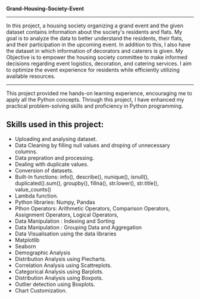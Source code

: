 **Grand-Housing-Society-Event**   

------------------------------------------------------------------------------------------------------------------------------------------------

In this project, a housing society organizing a grand event and the given dataset contains information about the society's residents and flats.
My goal is to analyze the data to better understand the residents, their flats, and their participation in the upcoming event.
In addition to this, I also have the dataset in which information of decorators and caterers is given. 
My Objective is to empower the housing society committee to make informed decisions regarding event logistics, decoration, and catering services. 
I aim to optimize the event experience for residents while efficiently utilizing available resources.

------------------------------------------------------------------------------------------------------------------------------------------------
This  project provided me hands-on learning experience, encouraging me to apply all the Python concepts. 
Through this project, I have enhanced my practical problem-solving skills and proficiency in Python programming.

**Skills used in this project:**
------------------------------------------------------------------------------------------------------------------------------------------------
- Uploading and analysing dataset.
- Data Cleaning by filling null values and droping of unnecessary columns.
- Data prepration and processing.
- Dealing with duplicate values.
- Conversion of datasets.
- Built-In functions: info(), describe(), nunique(), isnull(), duplicated().sum(), groupby(), fillna(), str.lower(), str.title(), value_counts()
- Lambda function.
- Python libraries:
  Numpy,
  Pandas
-  Pthon Operators:
   Arithmetic Operators,
   Comparison Operators,
   Assignment Operators,
   Logical Operators,
- Data Manipulation : Indexing and Sorting
- Data Manipulation : Grouping Data and Aggregation
- Data Visualisation using the data libraries
- Matplotlib
- Seaborn
- Demographic Analysis
- Distribution Analysis using Piecharts.
- Correlation Analysis using Scattreplots.
- Categorical Analysis using Barplots.
- Distribution Analysis using Boxpots.
- Outlier detection using Boxplots.
- Chart Customization.


